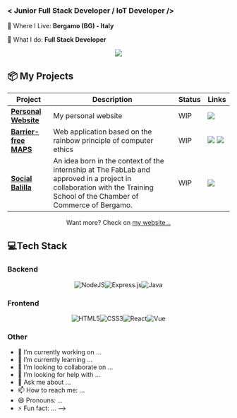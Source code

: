 ### < Junior Full Stack Developer / IoT Developer />
📍 Where I Live: **Bergamo (BG) - Italy**

🔨 What I do: **Full Stack Developer**

<div align="center">

[![](https://img.shields.io/badge/-Linkedin-informational?style=for-the-badge&logo=linkedin&logoColor=white&color=2867B2)](https://www.linkedin.com/in/damiano-maria-recupero-26b336172/)

</div>

## 📦 My Projects
| Project | Description  | Status | Links  | 
|--------------|---|---|---|
| [**Personal Website**](http://damianomariarecupero.hostinggratis.it/) |  My personal website |  WIP | [![](https://img.shields.io/badge/-🌎-informational?style=flat&logoColor=black&color=white)](http://damianomariarecupero.hostinggratis.it/) |
| [**Barrier-free MAPS**](https://github.com/damianomariarecupero/barrier_free_maps)             |  Web application based on the rainbow principle of computer ethics  |  WIP |[![](https://img.shields.io/badge/-🌎-informational?style=flat&logoColor=black&color=white)](https://barrier-free-maps.firebaseapp.com/) [![](https://img.shields.io/badge/--informational?style=flat&logo=github&logoColor=black&color=white)](https://github.com/damianomariarecupero/barrier_free_maps)|
| [**Social Balilla**](http://damianomariarecupero.hostinggratis.it/SocialBalilla.pdf)             | An idea born in the context of the internship at The FabLab and approved in a project in collaboration with the Training School of the Chamber of Commerce of Bergamo.  |  WIP |[![](https://img.shields.io/badge/-🌎-informational?style=flat&logoColor=black&color=white)](http://damianomariarecupero.hostinggratis.it/SocialBalilla.pdf)    |



<div align="center">

Want more? Check on [my website...](http://damianomariarecupero.hostinggratis.it/)

</div>

## 💻Tech Stack
### Backend

<div align="center">

![NodeJS](https://img.shields.io/badge/node.js-6DA55F?style=for-the-badge&logo=node.js&logoColor=white)![Express.js](https://img.shields.io/badge/express.js-%23404d59.svg?style=for-the-badge&logo=express&logoColor=%2361DAFB)![Java](https://img.shields.io/badge/java-%23ED8B00.svg?style=for-the-badge&logo=java&logoColor=white)

</div>

### Frontend

<div align="center">

![HTML5](https://img.shields.io/badge/html5-%23E34F26.svg?style=for-the-badge&logo=html5&logoColor=white)![CSS3](https://img.shields.io/badge/css3-%231572B6.svg?style=for-the-badge&logo=css3&logoColor=white)![React](https://img.shields.io/badge/react-%2320232a.svg?style=for-the-badge&logo=react&logoColor=%2361DAFB)![Vue](https://img.shields.io/badge/Vue.js-35495E?style=for-the-badge&logo=vuedotjs&logoColor=4FC08D)

</div>

### Other
<div align="center">


</div>

- 🔭 I’m currently working on ...
- 🌱 I’m currently learning ...
- 👯 I’m looking to collaborate on ...
- 🤔 I’m looking for help with ...
- 💬 Ask me about ...
- 📫 How to reach me: ...
- 😄 Pronouns: ...
- ⚡ Fun fact: ...
-->
